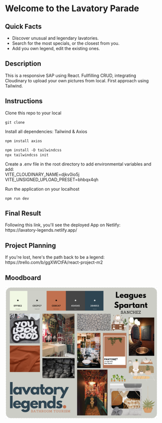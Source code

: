 # Welcome to the Lavatory Parade
## Quick Facts
- Discover unusual and legendary lavatories.
- Search for the most specials, or the closest from you.
- Add you own legend, edit the existing ones.


## Description
<p>This is a responsive SAP using React. Fullfilling CRUD, integrating Cloudinary to upload your own pictures from local. First approach using Tailwind. </p>

## Instructions

<p>Clone this repo to your local</p>

```
git clone
```

<p>Install all dependencies: Tailwind & Axios</p>

```
npm install axios
```

```
npm install -D tailwindcss
npx tailwindcss init
```

<p>Create a .env file in the root directory to add environmental variables and add: <br>
VITE_CLOUDINARY_NAME=djkv0io5j <br>
VITE_UNSIGNED_UPLOAD_PRESET=bhbqx4qh<br>
</p>

<p>Run the application on your localhost</p>

```
npm run dev
```

## Final Result

<p>Following this link, you'll see the deployed App on Netlify: <br>
https://lavatory-legends.netlify.app/ </p>


## Project Planning

<p>If you're lost, here's the path back to be a legend:  <br>
https://trello.com/b/ggXWCtFA/react-project-m2 </p>

## Moodboard

![Moodboard](./src/img/lavatory-legends-moodboard.png)

